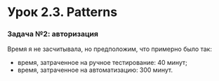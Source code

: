 # Урок 2.3. Patterns 

### Задача №2: авторизация

Время я не засчитывала, но предположим, что примерно было так:
- время, затраченное на ручное тестирование: 40 минут;
- время, затраченное на автоматизацию: 300 минут.

